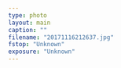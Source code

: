 ```yaml
---
type: photo
layout: main
caption: ""
filename: "20171116212637.jpg"
fstop: "Unknown"
exposure: "Unknown"
---
```

